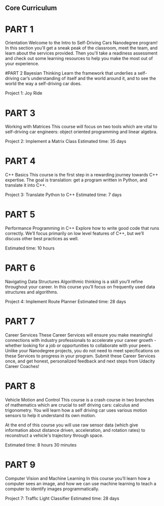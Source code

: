 ## Core Curriculum

# PART 1
Orientation
Welcome to the Intro to Self-Driving Cars Nanodegree program! In this section you'll get a sneak peak of the classroom, meet the team, and learn about the services provided. Then you'll take a readiness assessment and check out some learning resources to help you make the most out of your experience.


#PART 2
Bayesian Thinking
Learn the framework that underlies a self-driving car’s understanding of itself and the world around it, and to see the world the way a self-driving car does.

Project 1: Joy Ride

# PART 3
Working with Matrices
This course will focus on two tools which are vital to self-driving car engineers: object oriented programming and linear algebra.

Project 2: Implement a Matrix Class
Estimated time: 35 days

# PART 4
C++ Basics
This course is the first step in a rewarding journey towards C++ expertise. The goal is translation: get a program written in Python, and translate it into C++.

Project 3: Translate Python to C++
Estimated time: 7 days

# PART 5
Performance Programming in C++
Explore how to write good code that runs correctly. We’ll focus primarily on low level features of C++, but we’ll discuss other best practices as well.

Estimated time: 10 hours

# PART 6
Navigating Data Structures
Algorithmic thinking is a skill you’ll refine throughout your career. In this course you’ll focus on frequently used data structures and algorithms.

Project 4: Implement Route Planner
Estimated time: 28 days

# PART 7
Career Services
These Career Services will ensure you make meaningful connections with industry professionals to accelerate your career growth - whether looking for a job or opportunities to collaborate with your peers. Unlike your Nanodegree projects, you do not need to meet specifications on these Services to progress in your program. Submit these Career Services once, and get honest, personalized feedback and next steps from Udacity Career Coaches!

# PART 8
Vehicle Motion and Control
This course is a crash course in two branches of mathematics which are crucial to self driving cars: calculus and trigonometry. You will learn how a self driving car uses various motion sensors to help it understand its own motion.

At the end of this course you will use raw sensor data (which give information about distance driven, acceleration, and rotation rates) to reconstruct a vehicle's trajectory through space.

Estimated time: 8 hours 30 minutes

# PART 9
Computer Vision and Machine Learning
In this course you’ll learn how a computer sees an image, and how we can use machine learning to teach a computer to identify images programmatically.

Project 7: Traffic Light Classifier
Estimated time: 28 days

